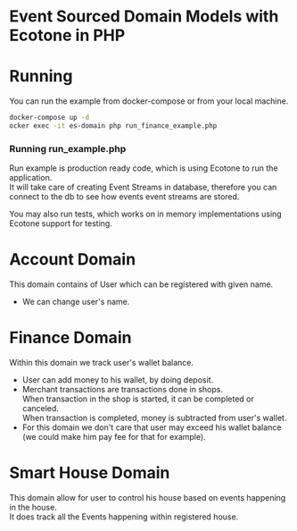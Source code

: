 # Event Sourced Domain Models with Ecotone in PHP

# Running
You can run the example from docker-compose or from your local machine.

```bash
docker-compose up -d
ocker exec -it es-domain php run_finance_example.php
```

### Running run_example.php

Run example is production ready code, which is using Ecotone to run the application.  
It will take care of creating Event Streams in database, therefore you can connect to the db to see how events event streams are stored.

You may also run tests, which works on in memory implementations using Ecotone support for testing.

# Account Domain

This domain contains of User which can be registered with given name.
- We can change user's name.

# Finance Domain
 
Within this domain we track user's wallet balance.  

- User can add money to his wallet, by doing deposit.
- Merchant transactions are transactions done in shops.  
When transaction in the shop is started, it can be completed or canceled.  
When transaction is completed, money is subtracted from user's wallet.
- For this domain we don't care that user may exceed his wallet balance (we could make him pay fee for that for example).

# Smart House Domain

This domain allow for user to control his house based on events happening in the house.  
It does track all the Events happening within registered house.